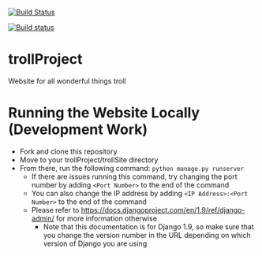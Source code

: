 [![Build Status](https://travis-ci.org/gfyoung/trollProject.svg?branch=master)](https://travis-ci.org/gfyoung/trollProject)

[![Build status](https://ci.appveyor.com/api/projects/status/99y4rnj23e3yjo4k/branch/master?svg=true)](https://ci.appveyor.com/project/gfyoung/trollproject/branch/master)

# trollProject
Website for all wonderful things troll

# Running the Website Locally (Development Work)
* Fork and clone this repository
* Move to your trollProject/trollSite directory
* From there, run the following command: `python manage.py runserver`
  * If there are issues running this command, try changing the port number by adding `<Port Number>` to the end of the command
  * You can also change the IP address by adding `<IP Address>:<Port Number>` to the end of the command
  * Please refer to https://docs.djangoproject.com/en/1.9/ref/django-admin/ for more information otherwise
    * Note that this documentation is for Django 1.9, so make sure that you change the version number in the URL depending on which version of Django you are using

